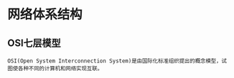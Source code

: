 # 网络体系结构
## OSI七层模型

    OSI(Open System Interconnection System)是由国际化标准组织提出的概念模型，试图使各种不同的计算机和网络实现互联。
    

